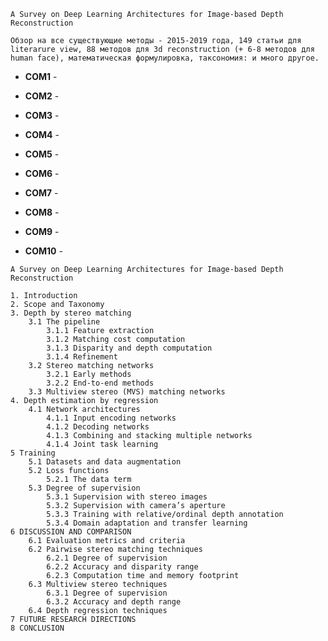 ```
A Survey on Deep Learning Architectures for Image-based Depth Reconstruction

Обзор на все существующие методы - 2015-2019 года, 149 статьи для literarure view, 88 методов для 3d reconstruction (+ 6-8 методов для human face), математическая формулировка, таксономия: и много другое. 
```



<a name="1" />

- **COM1** - 

<a name="2" />

- **COM2** - 

<a name="3" />

- **COM3** - 

<a name="4" />

- **COM4** - 

<a name="5" />

- **COM5** - 

<a name="6" />

- **COM6** - 

<a name="7" />

- **COM7** - 

<a name="8" />

- **COM8** - 

<a name="9" />

- **COM9** - 

<a name="10" />

- **COM10** - 



```
A Survey on Deep Learning Architectures for Image-based Depth Reconstruction

1. Introduction
2. Scope and Taxonomy
3. Depth by stereo matching
	3.1 The pipeline
		3.1.1 Feature extraction
		3.1.2 Matching cost computation
		3.1.3 Disparity and depth computation
		3.1.4 Refinement
	3.2 Stereo matching networks
		3.2.1 Early methods
		3.2.2 End-to-end methods
	3.3 Multiview stereo (MVS) matching networks
4. Depth estimation by regression
	4.1 Network architectures
		4.1.1 Input encoding networks
		4.1.2 Decoding networks
		4.1.3 Combining and stacking multiple networks
		4.1.4 Joint task learning
5 Training
	5.1 Datasets and data augmentation
	5.2 Loss functions
		5.2.1 The data term
	5.3 Degree of supervision
		5.3.1 Supervision with stereo images
		5.3.2 Supervision with camera’s aperture
		5.3.3 Training with relative/ordinal depth annotation
		5.3.4 Domain adaptation and transfer learning
6 DISCUSSION AND COMPARISON
	6.1 Evaluation metrics and criteria
	6.2 Pairwise stereo matching techniques
		6.2.1 Degree of supervision
		6.2.2 Accuracy and disparity range
		6.2.3 Computation time and memory footprint
	6.3 Multiview stereo techniques
		6.3.1 Degree of supervision
		6.3.2 Accuracy and depth range
	6.4 Depth regression techniques
7 FUTURE RESEARCH DIRECTIONS
8 CONCLUSION
```
